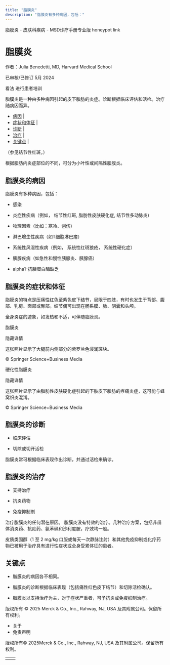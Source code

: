 ```yaml
---
title: "脂膜炎"
description: "脂膜炎有多种病因，包括："
---
```


﻿脂膜炎 \- 皮肤科疾病 \- MSD诊疗手册专业版 honeypot link

# 脂膜炎

作者：Julia Benedetti, MD, Harvard Medical School

已审核/已修订 5月 2024

看法 进行患者培训

脂膜炎是一种由多种病因引起的皮下脂肪的炎症。诊断根据临床评估和活检。治疗随病因而异。

- [病因](#病因_v962901_zh) \|
- [症状和体征](#症状和体征_v962915_zh) \|
- [诊断](#诊断_v962918_zh) \|
- [治疗](#治疗_v962927_zh) \|
- [关键点](#关键点_v9126837_zh) \|

（参见结节性红斑。）

根据脂肪内炎症部位的不同，可分为小叶性或间隔性脂膜炎。

## 脂膜炎的病因

脂膜炎有多种病因，包括：

- 感染

- 炎症性疾病（例如， 结节性红斑, 脂肪性皮肤硬化症, 结节性多动脉炎)

- 物理因素（比如：寒冷、创伤）

- 淋巴增生性疾病（如T细胞淋巴瘤）

- 系统性风湿性疾病（例如， 系统性红斑狼疮， 系统性硬化症）

- 胰腺疾病（如急性和慢性胰腺炎、胰腺癌）

- alpha1-抗胰蛋白酶缺乏


## 脂膜炎的症状和体征

脂膜炎的特点是压痛性红色至紫色皮下结节，局限于四肢，有时也发生于背部、腹部、乳房、面部或臀部。结节偶可出现在肠系膜、肺、阴囊和头颅。

全身炎症的迹象，如发热和不适，可伴随脂膜炎。

脂膜炎



隐藏详情

这张照片显示了大腿前内侧部分的紫罗兰色浸润斑块。

© Springer Science+Business Media

硬化性脂膜炎



隐藏详情

这张照片显示了由脂肪性皮肤硬化症引起的下肢皮下脂肪的疼痛炎症，这可能与蜂窝织炎混淆。

© Springer Science+Business Media

## 脂膜炎的诊断

- 临床评估

- 切除或切开活检


脂膜炎常可根据临床表现作出诊断，并通过活检来确诊。

## 脂膜炎的治疗

- 支持治疗

- 抗炎药物

- 免疫抑制剂


治疗脂膜炎的任何潜在原因。 脂膜炎没有特效的治疗。几种治疗方案，包括非甾体消炎药、抗疟药、氨苯砜和沙利度胺，疗效均一般。

皮质类固醇（1 至 2 mg/kg 口服或每天一次静脉注射）和其他免疫抑制或化疗药物已被用于治疗具有进行性症状或全身受累体征的患者。

## 关键点

- 脂膜炎的病因各不相同。

- 脂膜炎的诊断根据临床表现（包括痛性红色皮下结节）和切除活检确认。

- 脂膜炎以支持治疗为主，对于症状严重者，可予抗炎或免疫抑制治疗。




版权所有 © 2025
Merck & Co., Inc., Rahway, NJ, USA 及其附属公司。保留所有权利。

- 关于
- 免责声明

版权所有© 2025Merck & Co., Inc., Rahway, NJ, USA 及其附属公司。保留所有权利。

|     |     |
| --- | --- |
|  |  |
